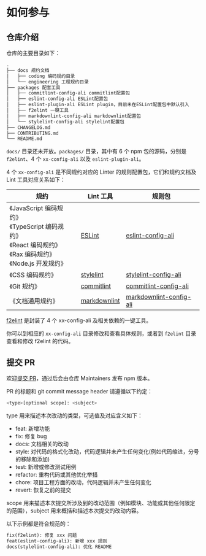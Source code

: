 # 如何参与

## 仓库介绍

仓库的主要目录如下：

```markdown
.
├── docs 规约文档
│   ├── coding 编码规约目录
│   └── engineering 工程规约目录
├── packages 配套工具
│   ├── commitlint-config-ali commitlint配置包
│   ├── eslint-config-ali ESLint配置包
│   ├── eslint-plugin-ali ESLint plugin，目前未在ESLint配置包中默认引入
│   ├── f2elint 一键工具
│   ├── markdownlint-config-ali markdownlint配置包
│   └── stylelint-config-ali stylelint配置包
├── CHANGELOG.md
├── CONTRIBUTING.md
└── README.md
```

`docs/` 目录还未开放。`packages/` 目录，其中有 6 个 npm 包的源码，分别是 `f2elint`、4 个 `xx-config-ali` 以及 `eslint-plugin-ali`。

4 个 `xx-config-ali` 是不同规约对应的 Linter 的规则配置包，它们和规约文档及 Lint 工具对应关系如下：

| 规约 | Lint 工具 | 规则包 |
| -------- | -------- | -------- |
| 《JavaScript 编码规约》 <br/> 《TypeScript 编码规约》 <br/> 《React 编码规约》 <br/> 《Rax 编码规约》 <br/> 《Node.js 开发规约》     |  [ESLint](https://eslint.org/)   | [eslint-config-ali](https://www.npmjs.com/package/eslint-config-ali) |
| 《CSS 编码规约》     |  [stylelint](https://stylelint.io/)  | [stylelint-config-ali](https://www.npmjs.com/package/stylelint-config-ali) |
| 《Git 规约》     |  [commitlint](https://commitlint.js.org/#/)  | [commitlint-config-ali](https://www.npmjs.com/package/commitlint-config-ali) |
| 《文档通用规约》     |  [markdownlint](https://github.com/DavidAnson/markdownlint)  | [markdownlint-config-ali](https://www.npmjs.com/package/markdownlint-config-ali) |

[f2elint](https://www.npmjs.com/package/f2elint) 是封装了 4 个 xx-config-ali 及相关依赖的一键工具。

你可以到相应的 `xx-config-ali` 目录修改和查看具体规则，或者到 `f2elint` 目录查看和修改 f2elint 的代码。

## 提交 PR

欢迎[提交 PR](https://github.com/alibaba/f2e-spec/pulls)，通过后会由仓库 Maintainers 发布 npm 版本。

PR 的标题和 git commit message header 请遵循以下约定：

```bash
<type>[optional scope]: <subject>
```

type 用来描述本次改动的类型，可选值及对应含义如下：

- feat: 新增功能
- fix: 修复 bug
- docs: 文档相关的改动
- style: 对代码的格式化改动，代码逻辑并未产生任何变化(例如代码缩进，分号的移除和添加)
- test: 新增或修改测试用例
- refactor: 重构代码或其他优化举措
- chore: 项目工程方面的改动，代码逻辑并未产生任何变化
- revert: 恢复之前的提交

scope 用来描述本次提交所涉及到的改动范围（例如模块、功能或其他任何限定的范围），subject 用来概括和描述本次提交的改动内容。

以下示例都是符合规范的：

```markdown
fix(f2elint): 修复 xxx 问题
feat(eslint-config-ali): 新增 xxx 规则
docs(stylelint-config-ali): 优化 README
```
